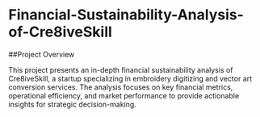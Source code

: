 # Financial-Sustainability-Analysis-of-Cre8iveSkill

##Project Overview

This project presents an in-depth financial sustainability analysis of Cre8iveSkill, a startup specializing in embroidery digitizing and vector art conversion services. The analysis focuses on key financial metrics, operational efficiency, and market performance to provide actionable insights for strategic decision-making.
